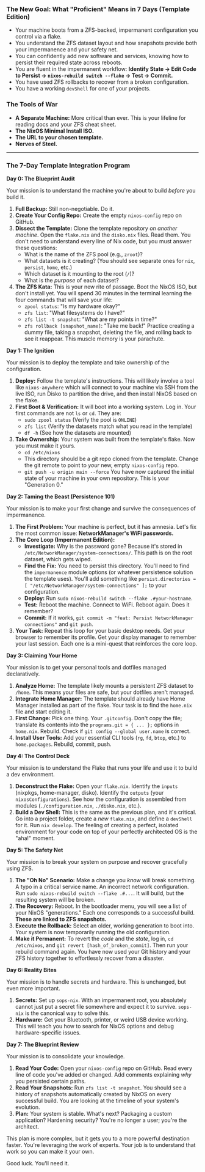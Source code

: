 ### The New Goal: What "Proficient" Means in 7 Days (Template Edition)

*   Your machine boots from a ZFS-backed, impermanent configuration you control via a flake.
*   You understand the ZFS dataset layout and how snapshots provide both your impermanence and your safety net.
*   You can confidently add new software and services, knowing how to persist their required state across reboots.
*   You are fluent in the impermanent workflow: **Identify State -> Edit Code to Persist -> `nixos-rebuild switch --flake` -> Test -> Commit.**
*   You have used ZFS rollbacks to recover from a broken configuration.
*   You have a working `devShell` for one of your projects.

### The Tools of War

*   **A Separate Machine:** More critical than ever. This is your lifeline for reading docs and your ZFS cheat sheet.
*   **The NixOS Minimal Install ISO.**
*   **The URL to your chosen template.**
*   **Nerves of Steel.**

---

### The 7-Day Template Integration Program

**Day 0: The Blueprint Audit**

Your mission is to understand the machine you're about to build *before* you build it.
1.  **Full Backup:** Still non-negotiable. Do it.
2.  **Create Your Config Repo:** Create the empty `nixos-config` repo on GitHub.
3.  **Dissect the Template:** Clone the template repository *on another machine*. Open the `flake.nix` and the `disko.nix` files. Read them. You don't need to understand every line of Nix code, but you must answer these questions:
    *   What is the name of the ZFS pool (e.g., `zroot`)?
    *   What datasets is it creating? (You should see separate ones for `nix`, `persist`, `home`, etc.)
    *   Which dataset is it mounting to the root (`/`)?
    *   What is the *purpose* of each dataset?
4.  **The ZFS Kata:** This is your new rite of passage. Boot the NixOS ISO, but don't install yet. You will spend 30 minutes in the terminal learning the four commands that will save your life:
    *   `zpool status`: "Is my hardware okay?"
    *   `zfs list`: "What filesystems do I have?"
    *   `zfs list -t snapshot`: "What are my points in time?"
    *   `zfs rollback [snapshot_name]`: "Take me back!"
    Practice creating a dummy file, taking a snapshot, deleting the file, and rolling back to see it reappear. This muscle memory is your parachute.

**Day 1: The Ignition**

Your mission is to deploy the template and take ownership of the configuration.
1.  **Deploy:** Follow the template's instructions. This will likely involve a tool like `nixos-anywhere` which will connect to your machine via SSH from the live ISO, run Disko to partition the drive, and then install NixOS based on the flake.
2.  **First Boot & Verification:** It will boot into a working system. Log in. Your first commands are not `ls` or `cd`. They are:
    *   `sudo zpool status` (Verify the pool is `ONLINE`)
    *   `zfs list` (Verify the datasets match what you read in the template)
    *   `df -h` (See how the datasets are mounted)
3.  **Take Ownership:** Your system was built from the template's flake. Now you must make it yours.
    *   `cd /etc/nixos`
    *   This directory should be a git repo cloned from the template. Change the git remote to point to *your* new, empty `nixos-config` repo.
    *   `git push -u origin main --force`
    You have now captured the initial state of your machine in your own repository. This is your "Generation 0."

**Day 2: Taming the Beast (Persistence 101)**

Your mission is to make your first change and survive the consequences of impermanence.
1.  **The First Problem:** Your machine is perfect, but it has amnesia. Let's fix the most common issue: **NetworkManager's WiFi passwords.**
2.  **The Core Loop (Impermanent Edition):**
    *   **Investigate:** Why is the password gone? Because it's stored in `/etc/NetworkManager/system-connections/`. This path is on the root dataset, which gets wiped.
    *   **Find the Fix:** You need to persist this directory. You'll need to find the `impermanence` module options (or whatever persistence solution the template uses). You'll add something like `persist.directories = [ "/etc/NetworkManager/system-connections" ];` to your configuration.
    *   **Deploy:** Run `sudo nixos-rebuild switch --flake .#your-hostname`.
    *   **Test:** Reboot the machine. Connect to WiFi. Reboot again. Does it remember?
    *   **Commit:** If it works, `git commit -m "feat: Persist NetworkManager connections"` and `git push`.
3.  **Your Task:** Repeat this loop for your basic desktop needs. Get your browser to remember its profile. Get your display manager to remember your last session. Each one is a mini-quest that reinforces the core loop.

**Day 3: Claiming Your Home**

Your mission is to get your personal tools and dotfiles managed declaratively.
1.  **Analyze Home:** The template likely mounts a persistent ZFS dataset to `/home`. This means your files are safe, but your dotfiles aren't managed.
2.  **Integrate Home Manager:** The template should already have Home Manager installed as part of the flake. Your task is to find the `home.nix` file and start editing it.
3.  **First Change:** Pick one thing. Your `.gitconfig`. Don't copy the file; translate its contents into the `programs.git = { ... };` options in `home.nix`. Rebuild. Check if `git config --global user.name` is correct.
4.  **Install User Tools:** Add your essential CLI tools (`rg`, `fd`, `btop`, etc.) to `home.packages`. Rebuild, commit, push.

**Day 4: The Control Deck**

Your mission is to understand the Flake that runs your life and use it to build a dev environment.
1.  **Deconstruct the Flake:** Open your `flake.nix`. Identify the `inputs` (nixpkgs, home-manager, disko). Identify the `outputs` (your `nixosConfigurations`). See how the configuration is assembled from modules (`./configuration.nix`, `./disko.nix`, etc.).
2.  **Build a Dev Shell:** This is the same as the previous plan, and it's critical. Go into a project folder, create a *new* `flake.nix`, and define a `devShell` for it. Run `nix develop`. The feeling of creating a perfect, isolated environment for your code on top of your perfectly architected OS is the "aha!" moment.

**Day 5: The Safety Net**

Your mission is to break your system on purpose and recover gracefully using ZFS.
1.  **The "Oh No" Scenario:** Make a change you *know* will break something. A typo in a critical service name. An incorrect network configuration. Run `sudo nixos-rebuild switch --flake .#...`. It will build, but the resulting system will be broken.
2.  **The Recovery:** Reboot. In the bootloader menu, you will see a list of your NixOS "generations." Each one corresponds to a successful build. **These are linked to ZFS snapshots.**
3.  **Execute the Rollback:** Select an older, working generation to boot into. Your system is now temporarily running the old configuration.
4.  **Make it Permanent:** To revert the *code* and the *state*, log in, `cd /etc/nixos`, and `git revert [hash_of_broken_commit]`. Then run your rebuild command again. You have now used your Git history and your ZFS history together to effortlessly recover from a disaster.

**Day 6: Reality Bites**

Your mission is to handle secrets and hardware. This is unchanged, but even more important.
1.  **Secrets:** Set up `sops-nix`. With an impermanent root, you absolutely cannot just put a secret file somewhere and expect it to survive. `sops-nix` is the canonical way to solve this.
2.  **Hardware:** Get your Bluetooth, printer, or weird USB device working. This will teach you how to search for NixOS options and debug hardware-specific issues.

**Day 7: The Blueprint Review**

Your mission is to consolidate your knowledge.
1.  **Read Your Code:** Open your `nixos-config` repo on GitHub. Read every line of code you've added or changed. Add comments explaining *why* you persisted certain paths.
2.  **Read Your Snapshots:** Run `zfs list -t snapshot`. You should see a history of snapshots automatically created by NixOS on every successful build. You are looking at the timeline of your system's evolution.
3.  **Plan:** Your system is stable. What's next? Packaging a custom application? Hardening security? You're no longer a user; you're the architect.

This plan is more complex, but it gets you to a more powerful destination faster. You're leveraging the work of experts. Your job is to understand that work so you can make it your own.

Good luck. You'll need it.
